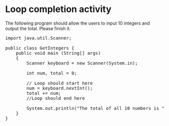 # Loop completion activity

<p>The following program should allow the users to input 10 integers and output the total. Please finish it.</p>

<pre>import java.util.Scanner;

public class GetIntegers {
    public void main (String[] args)
    {
        Scanner keyboard = new Scanner(System.in);
        
        int num, total = 0;
        
        // Loop should start here
        num = keyboard.nextInt();
        total += num;
        //Loop should end here
        
        System.out.println("The total of all 10 numbers is " + total);
    }
}
</pre></div>